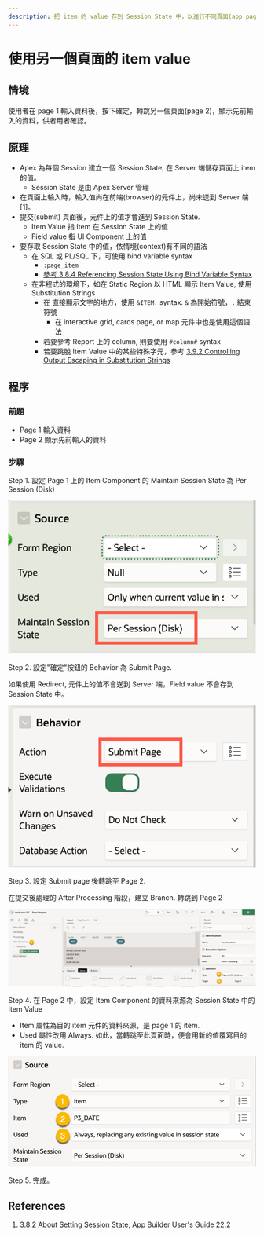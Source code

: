 ```yaml
---
description: 把 item 的 value 存到 Session State 中，以進行不同頁面(app page)間的資料分享
---
```


# 使用另一個頁面的 item value

## 情境

使用者在 page 1 輸入資料後，按下確定，轉跳另一個頁面(page 2)，顯示先前輸入的資料，供者用者確認。



## 原理

* Apex 為每個 Session 建立一個 Session State, 在 Server 端儲存頁面上 item 的值。
  * Session State 是由 Apex Server 管理
* 在頁面上輸入時，輸入值尚在前端(browser)的元件上，尚未送到 Server 端\[1]。
* 提交(submit) 頁面後，元件上的值才會進到 Session State.&#x20;
  * Item Value 指 Item 在 Session State 上的值
  * Field value 指 UI Component 上的值
* 要存取 Session State 中的值，依情境(context)有不同的語法
  * 在 SQL 或 PL/SQL 下，可使用 bind variable syntax&#x20;
    * `:page_item`
    * [參考 3.8.4 Referencing Session State Using Bind Variable Syntax](https://docs.oracle.com/en/database/oracle/apex/22.2/htmdb/managing-session-state-values.html#GUID-A052DC04-0D04-4DEA-BDEF-4DCBFF489E07)
  * 在非程式的環境下，如在 Static Region 以 HTML 顯示 Item Value, 使用 Substitution Strings
    * 在 直接顯示文字的地方，使用 `&ITEM.` syntax. `&` 為開始符號，`.` 結束符號
      * 在 interactive grid, cards page, or map 元件中也是使用這個語法
    * 若要參考 Report 上的 column, 則要使用 `#column#` syntax
    *   若要跳脫 Item Value 中的某些特殊字元，參考 [3.9.2 Controlling Output Escaping in Substitution Strings](https://docs.oracle.com/en/database/oracle/apex/22.2/htmdb/using-substitution-strings.html#GUID-CA3ABA44-D03D-4396-A527-B160F1FFE933)



## 程序

### 前題

* Page 1 輸入資料
* Page 2 顯示先前輸入的資料

### 步驟

Step 1. 設定 Page 1 上的 Item Component 的 Maintain Session State 為 Per Session (Disk)

![](<../.gitbook/assets/image (62).png>)

Step 2. 設定"確定"按鈕的 Behavior 為 Submit Page.&#x20;

如果使用 Redirect, 元件上的值不會送到 Server 端，Field value 不會存到 Session State 中。

![](<../.gitbook/assets/image (38).png>)

Step 3. 設定 Submit page 後轉跳至 Page 2.&#x20;

在提交後處理的 After Processing 階段，建立 Branch. 轉跳到 Page 2

![](<../.gitbook/assets/image (85).png>)

Step 4. 在 Page 2 中，設定 Item Component 的資料來源為 Session State 中的 Item Value

* Item 屬性為目的 item 元件的資料來源，是 page 1 的 item.&#x20;
* Used 屬性改用 Always. 如此，當轉跳至此頁面時，便會用新的值覆寫目的 item 的 value.&#x20;

![](<../.gitbook/assets/image (60).png>)

Step 5. 完成。



## References

1. [3.8.2 About Setting Session State](https://docs.oracle.com/en/database/oracle/apex/22.2/htmdb/managing-session-state-values.html#GUID-48081ADE-FADA-43C6-A273-EB30694360DF), App Builder User's Guide 22.2



